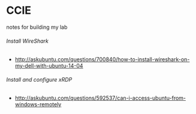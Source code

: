 # CCIE
notes for building my lab
###### Install WireShark
* http://askubuntu.com/questions/700840/how-to-install-wireshark-on-my-dell-with-ubuntu-14-04

###### Install and configure xRDP
* http://askubuntu.com/questions/592537/can-i-access-ubuntu-from-windows-remotely
